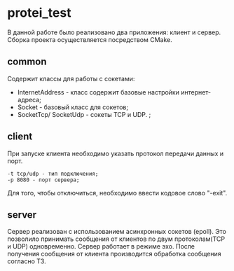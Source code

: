 # protei_test

В данной работе было реализовано два приложения: клиент и сервер.
Сборка проекта осуществляется посредством CMake.

## common

Содержит классы для работы с сокетами:
- InternetAddress - класс содержит базовые настройки интернет-адреса;
- Socket - базовый класс для сокетов;
- SocketTcp/ SocketUdp - сокеты TCP и UDP. ;

## сlient

При запуске клиента необходимо указать протокол передачи данных и порт.
```
-t tcp/udp - тип подключения;
-p 8080 - порт сервера;
```
Для того, чтобы отключиться, необходимо ввести кодовое слово "-exit".

## server

Сервер реализован с использованием асинхронных сокетов (epoll).
Это позволило принимать сообщения от клиентов по двум протоколам(TCP и UDP) одновременно.
Сервер работает в режиме эхо.
После получения сообщения от клиента производится обработка сообщения согласно ТЗ.
